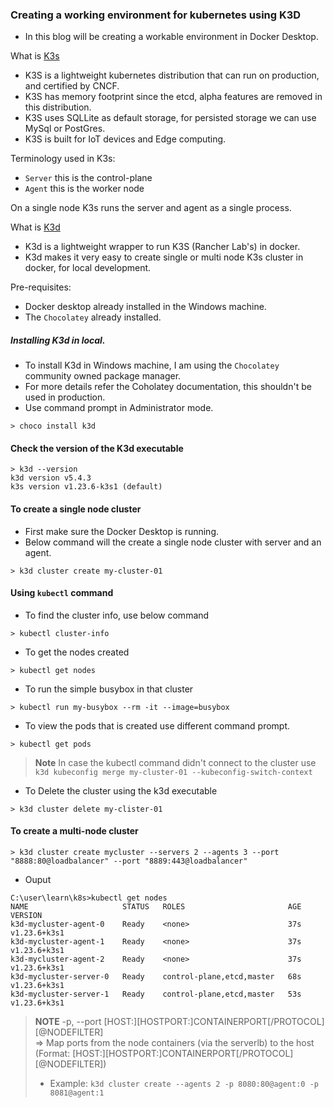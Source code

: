### Creating a working environment for kubernetes using K3D

- In this blog will be creating a workable environment in Docker Desktop.

What is [K3s](https://k3s.io)
  - K3S is a lightweight kubernetes distribution that can run on production, and certified by CNCF.
  - K3S has memory footprint since the etcd, alpha features are removed in this distribution.
  - K3S uses SQLLite as default storage, for persisted storage we can use MySql or PostGres.
  - K3S is built for IoT devices and Edge computing.

Terminology used in K3s:
  - `Server` this is the control-plane
  - `Agent` this is the worker node

On a single node K3s runs the server and agent as a single process.

What is [K3d](https://k3d.io)
 - K3d is a lightweight wrapper to run K3S (Rancher Lab's) in docker.
 - K3d makes it very easy to create single or multi node K3s cluster in docker, for local development.

Pre-requisites:
 - Docker desktop already installed in the Windows machine.
 - The `Chocolatey` already installed.

##### Installing K3d in local.
  - To install K3d in Windows machine, I am using the `Chocolatey` community owned package manager.
  - For more details refer the Coholatey documentation, this shouldn't be used in production.
  - Use command prompt in Administrator mode.
  
```
> choco install k3d
```
 
#### Check the version of the K3d executable

```
> k3d --version
k3d version v5.4.3
k3s version v1.23.6-k3s1 (default)
```

#### To create a single node cluster

 - First make sure the Docker Desktop is running.
 - Below command will the create a single node cluster with server and an agent.
 
```
> k3d cluster create my-cluster-01
```

#### Using `kubectl` command

- To find the cluster info, use below command

```
> kubectl cluster-info
```

- To get the nodes created

```
> kubectl get nodes
```

- To run the simple busybox in that cluster

```
> kubectl run my-busybox --rm -it --image=busybox
```

- To view the pods that is created use different command prompt.

```
> kubectl get pods
```

>  **Note**
> In case the kubectl command didn't connect to the cluster use 
> `k3d kubeconfig merge my-cluster-01 --kubeconfig-switch-context`


- To Delete the cluster using the k3d executable

```
> k3d cluster delete my-clister-01
```

#### To create a multi-node cluster

```
> k3d cluster create mycluster --servers 2 --agents 3 --port "8888:80@loadbalancer" --port "8889:443@loadbalancer"
```

- Ouput 

```
C:\user\learn\k8s>kubectl get nodes
NAME                     STATUS   ROLES                       AGE   VERSION
k3d-mycluster-agent-0    Ready    <none>                      37s   v1.23.6+k3s1
k3d-mycluster-agent-1    Ready    <none>                      37s   v1.23.6+k3s1
k3d-mycluster-agent-2    Ready    <none>                      37s   v1.23.6+k3s1
k3d-mycluster-server-0   Ready    control-plane,etcd,master   68s   v1.23.6+k3s1
k3d-mycluster-server-1   Ready    control-plane,etcd,master   53s   v1.23.6+k3s1
```

> **NOTE**
> -p, --port [HOST:][HOSTPORT:]CONTAINERPORT[/PROTOCOL][@NODEFILTER]  
>        => Map ports from the node containers (via the serverlb) to the host 
>        (Format: [HOST:][HOSTPORT:]CONTAINERPORT[/PROTOCOL][@NODEFILTER])
>   - Example: `k3d cluster create --agents 2 -p 8080:80@agent:0 -p 8081@agent:1`

